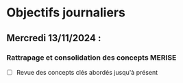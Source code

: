 # Objectifs journaliers

## Mercredi 13/11/2024 :

### Rattrapage et consolidation des concepts MERISE

- [ ] Revue des concepts clés abordés jusqu'à présent
 